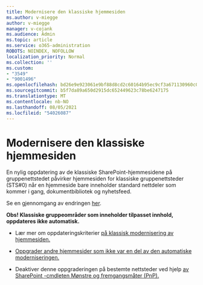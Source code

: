 ```yaml
---
title: Modernisere den klassiske hjemmesiden
ms.author: v-miegge
author: v-miegge
manager: v-cojank
ms.audience: Admin
ms.topic: article
ms.service: o365-administration
ROBOTS: NOINDEX, NOFOLLOW
localization_priority: Normal
ms.collection: ''
ms.custom:
- "3549"
- "9001496"
ms.openlocfilehash: bd26e9e923061e9bf88d8cd2c60164b95ec9cf3a671130960c0412e3f31acbaf
ms.sourcegitcommit: b5f7da89a650d2915dc652449623c78be6247175
ms.translationtype: MT
ms.contentlocale: nb-NO
ms.lasthandoff: 08/05/2021
ms.locfileid: "54026087"
---
```

# <a name="modernize-the-classic-home-page"></a>Modernisere den klassiske hjemmesiden

En nylig oppdatering av de klassiske SharePoint-hjemmesidene på gruppenettstedet påvirker hjemmesiden for klassiske gruppenettsteder  (STS#0) når en hjemmeside bare inneholder standard nettdeler som kommer i gang, dokumentbibliotek og nyhetsfeed.

Se en gjennomgang av endringen [her](https://docs.microsoft.com/sharepoint/sharepointonline/media/homepage-upgrade-gif.gif). 

**Obs! Klassiske gruppeområder som inneholder tilpasset innhold, oppdateres ikke automatisk.**

* Lær mer om oppdateringskriterier [på klassisk modernisering av hjemmesiden.](https://docs.microsoft.com/sharepoint/disable-auto-modernization-classic-home-pages#why-update-classic-team-site-home-pages-to-modern)

* [Oppgrader andre hjemmesider som ikke var en del av den automatiske moderniseringen.](https://docs.microsoft.com/sharepoint/dev/transform/modernize-userinterface-site-pages)

* Deaktiver denne oppgraderingen på bestemte nettsteder ved hjelp [av SharePoint -cmdleten Mønstre og fremgangsmåter (PnP).](https://docs.microsoft.com/powershell/sharepoint/sharepoint-pnp/sharepoint-pnp-cmdlets)
